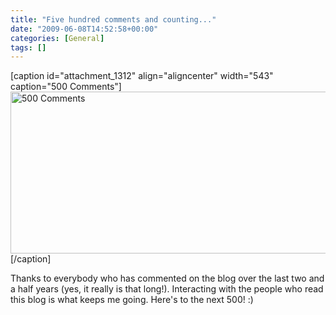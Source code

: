 ```yaml
---
title: "Five hundred comments and counting..."
date: "2009-06-08T14:52:58+00:00"
categories: [General]
tags: []
---
```


[caption id="attachment_1312" align="aligncenter" width="543" caption="500 Comments"]<img class="size-full wp-image-1312" title="500 Comments" src="http://techteapot.com/wp-content/uploads/2009/06/500-comments.png" alt="500 Comments" width="543" height="259" />[/caption]

Thanks to everybody who has commented on the blog over the last two and a half years (yes, it really is that long!). Interacting with the people who read this blog is what keeps me going. Here's to the next 500! :)
